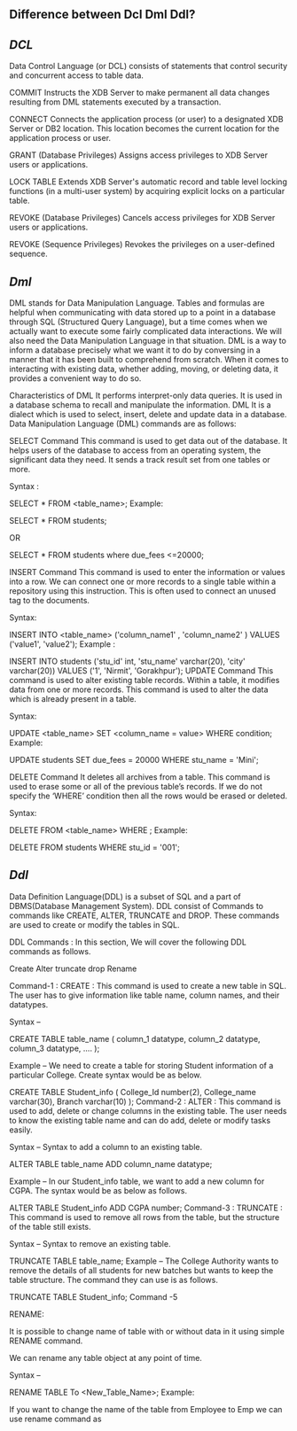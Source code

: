 ## Difference between Dcl Dml Ddl? 


## *DCL*
Data Control Language (or DCL) consists of statements that control security and concurrent access to table data.

COMMIT
Instructs the XDB Server to make permanent all data changes resulting from DML statements executed by a transaction.

CONNECT
Connects the application process (or user) to a designated XDB Server or DB2 location. This location becomes the current location for the application process or user.

GRANT (Database Privileges)
Assigns access privileges to XDB Server users or applications.

LOCK TABLE
Extends XDB Server's automatic record and table level locking functions (in a multi-user system) by acquiring explicit locks on a particular table.

REVOKE (Database Privileges)
Cancels access privileges for XDB Server users or applications.

REVOKE (Sequence Privileges)
Revokes the privileges on a user-defined sequence.

## *Dml*
DML stands for Data Manipulation Language. Tables and formulas are helpful when communicating with data stored up to a point in a database through SQL (Structured Query Language), but a time comes when we actually want to execute some fairly complicated data interactions. We will also need the Data Manipulation Language in that situation. DML is a way to inform a database precisely what we want it to do by conversing in a manner that it has been built to comprehend from scratch. When it comes to interacting with existing data, whether adding, moving, or deleting data, it provides a convenient way to do so.

Characteristics of DML
It performs interpret-only data queries. It is used in a database schema to recall and manipulate the information. DML It is a dialect which is used to select, insert, delete and update data in a database. Data Manipulation Language (DML) commands are as follows:

SELECT Command
This command is used to get data out of the database. It helps users of the database to access from an operating system, the significant data they need. It sends a track result set from one tables or more.

Syntax :

SELECT * 
FROM <table_name>; 
Example:

SELECT * 
FROM students;

OR

SELECT * 
FROM students
where due_fees <=20000;

INSERT Command
This command is used to enter the information or values into a row. We can connect one or more records to a single table within a repository using this instruction. This is often used to connect an unused tag to the documents.

Syntax:

INSERT INTO <table_name> ('column_name1' <datatype>, 'column_name2' <datatype>)
VALUES ('value1', 'value2'); 
Example :

INSERT INTO students ('stu_id' int, 'stu_name' varchar(20), 'city' varchar(20))
VALUES ('1', 'Nirmit', 'Gorakhpur'); 
UPDATE Command
This command is used to alter existing table records. Within a table, it modifies data from one or more records. This command is used to alter the data which is already present in a table.

Syntax:

UPDATE <table_name>
SET <column_name = value>
WHERE condition; 
Example:

UPDATE students
SET due_fees = 20000
WHERE stu_name = 'Mini'; 

DELETE Command
It deletes all archives from a table. This command is used to erase some or all of the previous table’s records. If we do not specify the ‘WHERE’ condition then all the rows would be erased or deleted.

Syntax:

DELETE FROM <table_name>
WHERE <condition>; 
Example:

DELETE FROM students
WHERE stu_id = '001'; 

## *Ddl*
Data Definition Language(DDL) is a subset of SQL and a part of DBMS(Database Management System). DDL consist of Commands to commands like CREATE, ALTER, TRUNCATE and DROP. These commands are used to create or modify the tables in SQL.

DDL Commands :
In this section, We will cover the following DDL commands as follows.

Create
Alter 
truncate
drop
Rename 

Command-1 :
CREATE :
This command is used to create a new table in SQL. The user has to give information like table name, column names, and their datatypes.

Syntax –

CREATE TABLE table_name
(
column_1 datatype,
column_2 datatype,
column_3 datatype,
....
);

Example –
We need to create a table for storing Student information of a particular College. Create syntax would be as below.

CREATE TABLE Student_info
(
College_Id number(2),
College_name varchar(30),
Branch varchar(10)
);
Command-2 :
ALTER :
This command is used to add, delete or change columns in the existing table. The user needs to know the existing table name and can do add, delete or modify tasks easily.

Syntax –
Syntax to add a column to an existing table.

ALTER TABLE table_name
ADD column_name datatype;

Example –
In our Student_info table, we want to add a new column for CGPA. The syntax would be as below as follows.

ALTER TABLE Student_info
ADD CGPA number;
Command-3 :
TRUNCATE :
This command is used to remove all rows from the table, but the structure of the table still exists.

Syntax –
Syntax to remove an existing table.

TRUNCATE TABLE table_name;
Example –
The College Authority wants to remove the details of all students for new batches but wants to keep the table structure. The command they can use is as follows.

TRUNCATE TABLE Student_info;
Command -5

RENAME:

It is possible to change name of table with or without data in it using simple RENAME command.

We can rename any table object at any point of time.

Syntax –

RENAME TABLE <Table Name> To <New_Table_Name>;
Example:

If you want to change the name of the table from Employee to Emp we can use rename command as 



